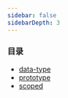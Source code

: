 ```yaml
---
sidebar: false
sidebarDepth: 3
--- 
```


### 目录
- [data-type](./data-type/)
- [prototype](./prototype/)
- [scoped](./scoped/)
